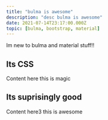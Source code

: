 ```yaml
---
title: "bulma is awesome"
description: "desc bulma is awesome"
date: 2021-07-14T23:17:00.000Z
topic: [bulma, bootstrap, material]
---
```

Im new to bulma and material stuff!!





## Its CSS

Content here
this is magic

## Its suprisingly good

Content here3
this is awesome


